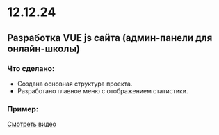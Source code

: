# 12.12.24

## Разработка VUE js сайта (админ-панели для онлайн-школы)

### Что сделано:
- Создана основная структура проекта.
- Разработано главное меню с отображением статистики.

### Пример:
[Смотреть видео](https://s3.akarmain.ru/S/a12rki.mp4)
